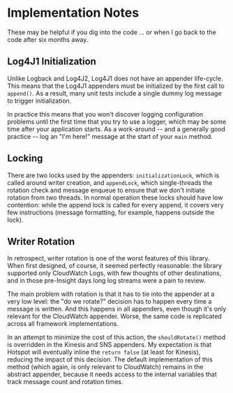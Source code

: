 # Implementation Notes

These may be helpful if you dig into the code ... or when I go back to the code after
six months away.


## Log4J1 Initialization

Unlike Logback and Log4J2, Log4J1 does not have an appender life-cycle. This means that
the Log4J1 appenders must be initialized by the first call to `append()`. As a result,
many unit tests include a single dummy log message to trigger initialization.

In practice this means that you won't discover logging configuration problems until the
first time that you try to use a logger, which may be some time after your application
starts. As a work-around -- and a generally good practice -- log an "I'm here!" message
at the start of your `main` method.


## Locking

There are two locks used by the appenders: `initializationLock`, which is called around
writer creation, and `appendLock`, which single-threads the rotation check and message
enqueue to ensure that we don't initiate rotation from two threads. In normal operation
these locks should have low contention: while the append lock is called for every append,
it covers very few instructions (message formatting, for example, happens outside the
lock).


## Writer Rotation

In retrospect, writer rotation is one of the worst features of this library. When first
designed, of course, it seemed perfectly reasonable: the library supported only CloudWatch
Logs, with few thoughts of other destinations, and in those pre-Insight days long log
streams were a pain to review.

The main problem with rotation is that it has to tie into the appender at a very low level:
the "do we rotate?" decision has to happen every time a message is written. And this happens
in all appenders, even though it's only relevant for the CloudWatch appender. Worse, the
same code is replicated across all framework implementations.

In an attempt to minimize the cost of this action, the `shouldRotate()` method is overridden
in the Kinesis and SNS appenders. My expectation is that Hotspot will eventually inline the
`return false` (at least for Kinesis), reducing the impact of this decision. The default
implementation of this method (which again, is only relevant to CloudWatch) remains in the
abstract appender, because it needs access to the internal variables that track message
count and rotation times.
